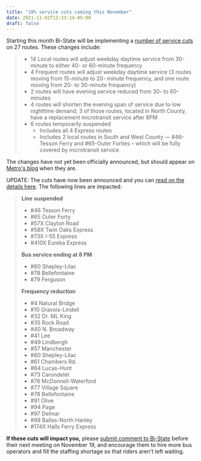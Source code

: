 ```yaml
---
title: "10% service cuts coming this November"
date: 2021-11-02T12:33:14-05:00
draft: false
---
```


Starting this month Bi-State will be implementing a [number of service cuts](https://cmt-stl.org/metro-transit-to-reduce-service-hours-due-to-workforce-shortage-expanding-via-pilot-to-fill-in-gaps/) on 27 routes. These changes include:
<!--more-->
> - 14 Local routes will adjust weekday daytime service from 30-minute to either 40- or 60-minute frequency 
> - 4 Frequent routes will adjust weekday daytime service (3 routes moving from 15-minute to 20- minute frequency, and one route moving from 20- to 30-minute frequency)
> - 2 routes will have evening service reduced from 30- to 60-minutes
> - 4 routes will shorten the evening span of service due to low nighttime demand; 3 of those routes, located in North County, have a replacement microtransit service after 8PM
> - 6 routes temporarily suspended
>   - Includes all 4 Express routes
>   - Includes 2 local routes in South and West County — #46-Tesson Ferry and #65-Outer Forties – which will be fully covered by microtransit service

The changes have not yet been officially announced, but should appear on [Metro's blog](https://www.metrostlouis.org/nextstop/) when they are.

UPDATE: The cuts have now been announced and you can [read on the details here](https://www.metrostlouis.org/nextstop/metro-transit-service-change-scheduled-for-november-29/). The following lines are impacted:

> **Line suspended**
> - #46 Tesson Ferry
> - #65 Outer Forty
> - #57X Clayton Road
> - #58X Twin Oaks Express
> - #73X I-55 Express
> - #410X Eureka Express
> 
> **Bus service ending at 8 PM**
> - #60 Shepley-Lilac
> - #78 Bellefontaine
> - #79 Ferguson
> 
> **Frequency reduction**
> - #4 Natural Bridge
> - #10 Gravois-Lindell
> - #32 Dr. ML King
> - #35 Rock Road
> - #40 N. Broadway
> - #41 Lee
> - #49 Lindbergh
> - #57 Manchester
> - #60 Shepley-Lilac
> - #61 Chambers Rd.
> - #64 Lucas-Hunt
> - #73 Carondelet
> - #76 McDonnell-Waterford
> - #77 Village Square
> - #78 Bellefontaine
> - #91 Olive
> - #94 Page
> - #97 Delmar
> - #98 Ballas-North Hanley
> - #174X Halls Ferry Express

**If these cuts will impact you,** please [submit comment to Bi-State](https://www.bistatedev.org/public-meetings/public-comment-form/) before their next meeting on November 19, and encourage them to hire more bus operators and fill the staffing shortage so that riders aren't left waiting.
